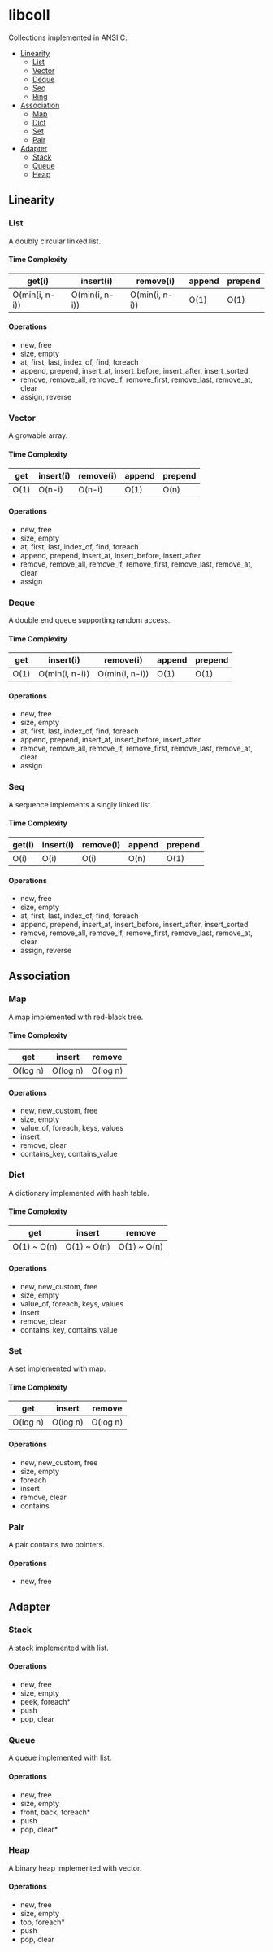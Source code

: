 # libcoll

Collections implemented in ANSI C.

- [Linearity](#linearity)
  - [List](#list)
  - [Vector](#vector)
  - [Deque](#deque)
  - [Seq](#seq)
  - [Ring](#ring)
- [Association](#association)
  - [Map](#map)
  - [Dict](#dict)
  - [Set](#set)
  - [Pair](#pair)
- [Adapter](#adapter)
  - [Stack](#stack)
  - [Queue](#queue)
  - [Heap](#heap)

## Linearity

### List

A doubly circular linked list.

#### Time Complexity

get(i) | insert(i) | remove(i) | append | prepend
------ | --------- | --------- | ------ | -------
O(min(i, n-i)) | O(min(i, n-i)) | O(min(i, n-i)) | O(1) | O(1)

#### Operations

* new, free
* size, empty
* at, first, last, index_of, find, foreach
* append, prepend, insert_at, insert_before, insert_after, insert_sorted
* remove, remove_all, remove_if, remove_first, remove_last, remove_at, clear
* assign, reverse

### Vector

A growable array.

#### Time Complexity

get | insert(i) | remove(i) | append | prepend
--- | --------- | --------- | ------ | -------
O(1) | O(n-i) | O(n-i) | O(1) | O(n)

#### Operations

* new, free
* size, empty
* at, first, last, index_of, find, foreach
* append, prepend, insert_at, insert_before, insert_after
* remove, remove_all, remove_if, remove_first, remove_last, remove_at, clear
* assign

### Deque

A double end queue supporting random access.

#### Time Complexity

get | insert(i) | remove(i) | append | prepend
--- | --------- | --------- | ------ | -------
O(1) | O(min(i, n-i)) | O(min(i, n-i)) | O(1) | O(1)

#### Operations

* new, free
* size, empty
* at, first, last, index_of, find, foreach
* append, prepend, insert_at, insert_before, insert_after
* remove, remove_all, remove_if, remove_first, remove_last, remove_at, clear
* assign

### Seq

A sequence implements a singly linked list.

#### Time Complexity

get(i) | insert(i) | remove(i) | append | prepend
------ | --------- | --------- | ------ | -------
O(i) | O(i) | O(i) | O(n) | O(1)

#### Operations

* new, free
* size, empty
* at, first, last, index_of, find, foreach
* append, prepend, insert_at, insert_before, insert_after, insert_sorted
* remove, remove_all, remove_if, remove_first, remove_last, remove_at, clear
* assign, reverse

## Association

### Map

A map implemented with red-black tree.

#### Time Complexity

get | insert | remove
--- | ------ | ------
O(log n) | O(log n) | O(log n)

#### Operations

* new, new_custom, free
* size, empty
* value_of, foreach, keys, values
* insert
* remove, clear
* contains_key, contains_value

### Dict

A dictionary implemented with hash table.

#### Time Complexity

get | insert | remove
--- | ------ | ------
O(1) ~ O(n) | O(1) ~ O(n) | O(1) ~ O(n)

#### Operations

* new, new_custom, free
* size, empty
* value_of, foreach, keys, values
* insert
* remove, clear
* contains_key, contains_value

### Set

A set implemented with map.

#### Time Complexity

get | insert | remove
--- | ------ | ------
O(log n) | O(log n) | O(log n)

#### Operations

* new, new_custom, free
* size, empty
* foreach
* insert
* remove, clear
* contains

### Pair

A pair contains two pointers.

#### Operations

* new, free

## Adapter

### Stack

A stack implemented with list.

#### Operations

* new, free
* size, empty
* peek, foreach*
* push
* pop, clear

### Queue

A queue implemented with list.

#### Operations

* new, free
* size, empty
* front, back, foreach*
* push
* pop, clear*

### Heap

A binary heap implemented with vector.

#### Operations

* new, free
* size, empty
* top, foreach*
* push
* pop, clear
